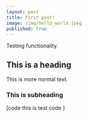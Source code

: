 ```yaml
---
layout: post
title: First post!
image: /img/hello_world.jpeg
published: true
---
```


Testing functionality.

## This is a heading

This is more normal text.

### This is subheading

[code
this is test code
]
